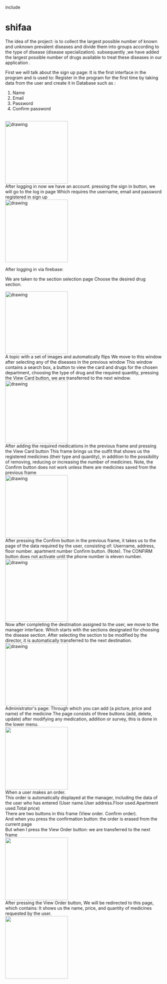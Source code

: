 include 
# shifaa
The idea of the project: is to collect the largest
possible number of known and unknown prevalent diseases and divide them into groups according to the type of disease (disease specialization).
subsequently ,we have added the largest possible number of drugs available to treat these diseases in our application .

First we will talk about the sign up page:
It is the first interface in the program and is used to:
Register in the program for the first time by taking data from the user and create it in Database
such as :
1.	Name
2.	Email 
3.	Password 
4.	Confirm password
<br>
<img src="https://github.com/Ahmedzaid16/shifaa/assets/84353686/651f2f36-9630-4a23-93e5-697e0f64a5ab" alt="drawing" style="width:200px;"/>
<br>
After logging in now we have an account.  pressing the sign in button, we will go to the log in page
Which requires the username, email and password registered in sign up
<br>
<img src="https://github.com/Ahmedzaid16/shifaa/assets/84353686/6aa951e8-ed43-40e0-946c-bc9a5ef4f779" alt="drawing" style="width:200px;"/>
<br>

After logging in via firebase:

We are taken to the section selection page
Choose the desired drug section.
<br>

<img src="https://github.com/Ahmedzaid16/shifaa/assets/84353686/3faf6c5f-0ec0-4387-bb1f-670a5cd25dcb" alt="drawing" style="width:200px;"/>
<br>
A topic with a set of images and automatically flips
We move to this window after selecting any of the diseases in the previous window
This window contains a search box, a button to view the card and drugs for the chosen department, choosing the type of drug and the required quantity, pressing the View Card button, we are transferred to the next window.
<br>
<img src="https://github.com/Ahmedzaid16/shifaa/assets/84353686/55f4ccc5-809e-4c14-88af-38088a729860" alt="drawing" style="width:200px;"/>
<br>
After adding the required medications in the previous frame and pressing the View Card button
This frame brings us the outfit that shows us the registered medicines (their type and quantity), in addition to the possibility of removing, reducing or increasing the number of medicines.
Note, the Confirm button does not work unless there are medicines saved from the previous frame
<br>
<img src="https://github.com/Ahmedzaid16/shifaa/assets/84353686/f1c8dca9-3d8d-4b17-84ad-8bb120f6e620" alt="drawing" style="width:200px;"/>
<br>
After pressing the Confirm button in the previous frame, it takes us to the page of the data required by the user, consisting of:
Username, address, floor number. apartment number
Confirm button.
(Note). The CONFIRM button does not activate until the phone number is eleven number. 
<br>
<img src="https://github.com/Ahmedzaid16/shifaa/assets/84353686/54ac4f40-2ce1-4791-b29f-909febed4a5c" alt="drawing" style="width:200px;"/>
<br>
Now after completing the destination assigned to the user, we move to the manager interface.
Which starts with the sections designated for choosing the disease section. After selecting the section to be modified by the director, it is automatically transferred to the next destination.
<br>
<img src="https://github.com/Ahmedzaid16/shifaa/assets/84353686/58b18ca8-02da-4df8-9546-32d688d2177f" alt="drawing" style="width:200px;"/>
<br>
Administrator's page:
Through which you can add (a picture, price and name) of the medicine
The page consists of three buttons (add, delete, update) after modifying any medication, addition or survey, this is done in the lower menu.
<br>
<img src="https://github.com/Ahmedzaid16/shifaa/assets/84353686/ad849fd6-0ce7-4357-8956-52aa824f4077" style = "width:200px;"/>
<br>
When a user makes an order.<br>
This order is automatically displayed at the manager, including the data of the user who has entered
(User name.User address.Floor used.Apartment used.Total price)<br>
There are two buttons in this frame (View order. Confirm order).<br>
And when you press the confirmation button: the order is erased from the current page<br>
But when I press the View Order button: we are transferred to the next frame
<br>
<img src="https://github.com/Ahmedzaid16/shifaa/assets/84353686/0f8ac896-4882-46fd-8f95-ea50c8460170" style = "width:200px;"/>
<br>
After pressing the View Order button,
We will be redirected to this page, which contains:
It shows us the name, price, and quantity of medicines requested by the user.
<br>
<img src="(https://github.com/Ahmedzaid16/shifaa/assets/84353686/c6b75f45-e95f-428c-9821-7f08496ac8a5" style = "width:200px;"/>
<br>





